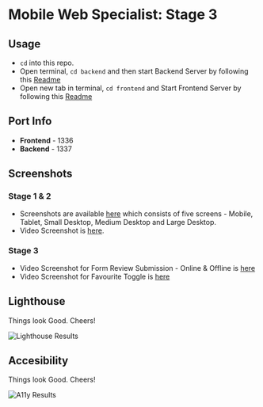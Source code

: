 # Mobile Web Specialist: Stage 3

## Usage

- `cd` into this repo.
- Open terminal, `cd backend` and then start Backend Server by following this [Readme](./back-end/README.md)
- Open new tab in terminal, `cd frontend` and Start Frontend Server by following this [Readme](./front-end/README.md)

## Port Info

- **Frontend** - 1336
- **Backend** - 1337

## Screenshots

### Stage 1 & 2

- Screenshots are available [here](./front-end/screenshots) which consists of five screens - Mobile, Tablet, Small Desktop, Medium Desktop and Large Desktop.
- Video Screenshot is [here](https://drive.google.com/file/d/1N3OVcf6RgXJ9wEnftVQisd0AWoA06sw-/view).

### Stage 3

- Video Screenshot for Form Review Submission - Online & Offline is [here](https://drive.google.com/file/d/1TjaWdVD_4O8aV1owinWScznPLSyh2b1C/view)
- Video Screenshot for Favourite Toggle is [here](https://drive.google.com/file/d/1mRqjPn61wFDJLAOXDolCB3uPhMaIscII/view)

## Lighthouse

Things look Good. Cheers!

![Lighthouse Results](https://i.imgur.com/Gao7qqv.png "Lighthouse Results")

## Accesibility

Things look Good. Cheers!

![A11y Results](https://i.imgur.com/b4xVzbe.png "A11y Results")

